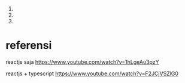 1. 
2. 
3.




# referensi 
reactjs saja
https://www.youtube.com/watch?v=1hLgeAu3pzY

reactjs + typescript
https://www.youtube.com/watch?v=F2JCjVSZlG0
